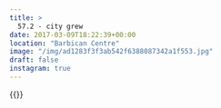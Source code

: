 ```yaml
---
title: >
  57.2 - city grew
date: 2017-03-09T18:22:39+00:00
location: "Barbican Centre"
image: "/img/ad1283f3f3ab542f6388087342a1f553.jpg"
draft: false
instagram: true
---
```


{{<photo src="/img/ad1283f3f3ab542f6388087342a1f553.jpg">}}
